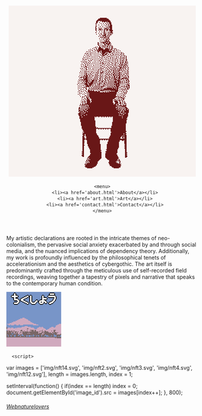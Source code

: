 <!doctype html>
<html lang="ru">
<head>
  <meta charset="utf-8" />
  <title></title>
  <link rel="stylesheet" href="style.css" />
</head>

<body>

<header>
  <div class="blok">
    <div class="logo">
      <img src="img/wbl-logo.svg">
    </div>

    <menu>
      <li><a href='about.html'>About</a></li>
      <li><a href='art.html'>Art</a></li>
      <li><a href='contact.html'>Contact</a></li>
    </menu>
  </div>
</header>



<div class="blok">

  <p class="text">
  My artistic declarations are rooted in the intricate themes of neo-colonialism, the pervasive social anxiety exacerbated by and through social media, and the nuanced implications of dependency theory. Additionally, my work is profoundly influenced by the philosophical tenets of accelerationism and the aesthetics of cybergothic. The art itself is predominantly crafted through the meticulous use of self-recorded field recordings, weaving together a tapestry of pixels and narrative that speaks to the contemporary human condition.
  </p>
<a href="https://opensea.io/collection/webnaturelovers">

  <img src="img/nft4.svg" class="promo-img" id="image_id" />

</a>


      <script>

var images  = ['img/nft14.svg', 'img/nft2.svg', 'img/nft3.svg', 'img/nft4.svg', 'img/nft12.svg'],
    length  = images.length,
    index   = 1;

setInterval(function() {
    if(index == length) index = 0;
    document.getElementById('image_id').src = images[index++];
}, 800);
      </script>

</div>

<div>

<a href="about.html">
<h6 class="footer">
Webnaturelovers
</h6>
</a>

</div>

</body>
</html>

